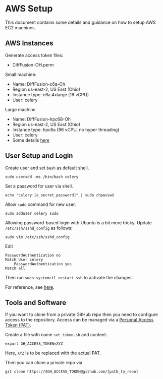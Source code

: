 # AWS Setup

This document contains some details and guidance on how to setup AWS EC2 machines.

## AWS Instances

Generate access token files:
  - DiffFusion-OH.perm

Small machine:
  - Name: DiffFusion-c6a-Oh
  - Region us-east-2, US East (Ohio)
  - Instance type: c6a.4xlarge (16 vCPU)
  - User: celery

Large machine
  - Name: DiffFusion-hpc68-Oh
  - Region us-east-2, US East (Ohio)
  - Instance type: hpc6a (96 vCPU, no hyper threading)
  - User: celery
  - Some details [here](https://aws.amazon.com/de/blogs/aws/new-amazon-ec2-hpc6a-instance-optimized-for-high-performance-computing/)


## User Setup and Login

Create user and set `bash` as default shell.

```
sudo useradd -ms /bin/bash celery
```

Set a password for user via shell.

```
echo "celery:[a_secret_password]" | sudo chpasswd
```

Allow `sudo` command for new user.

```
sudo adduser celery sudo
```

Allowing password-based login with Ubuntu is a bit more tricky. Update `/etc/ssh/sshd_config` as follows:

```
sudo vim /etc/ssh/sshd_config
```

Edit

```
PasswordAuthentication no
Match User celery
    PasswordAuthentication yes
Match all
```

Then run `sudo systemctl restart ssh` to activate the changes.

For reference, see [here](https://askubuntu.com/questions/1290454/ssh-with-pubkey).

## Tools and Software

If you want to clone from a private GitHub repo then you need to configure access to the repository. Access can be managed via a [Personal Access Token (PAT)](https://docs.github.com/en/authentication/keeping-your-account-and-data-secure/managing-your-personal-access-tokens).

Create a file with name `set_token.sh` and content:

```
export GH_ACCESS_TOKEN=XYZ
 ```

Here, `XYZ` is to be replaced with the actual PAT.

Then you can clone a private repo via

```
git clone https://$GH_ACCESS_TOKEN@github.com/[path_to_repo]

```
